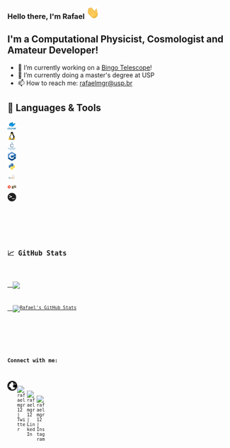 ### Hello there, I'm Rafael <img src="https://raw.githubusercontent.com/rafaelmgr12/rafaelmgr12/master/wave.gif" width="30px">

## I'm a Computational Physicist, Cosmologist and Amateur Developer!
- 🔭 I’m currently working on a [Bingo Telescope][website]!
- 🌱 I’m currently doing a master's degree at USP
- 📫 How to reach me: rafaelmgr@usp.br

## 🔧 Languages & Tools
<code><img height = "20" src=https://raw.githubusercontent.com/github/explore/80688e429a7d4ef2fca1e82350fe8e3517d3494d/topics/docker/docker.png><code>
<code><img height="20" src=https://raw.githubusercontent.com/github/explore/80688e429a7d4ef2fca1e82350fe8e3517d3494d/topics/linux/linux.png></code>
<code><img height="20" src="https://raw.githubusercontent.com/github/explore/80688e429a7d4ef2fca1e82350fe8e3517d3494d/topics/c/c.png"></code>
<code><img height="20" src="https://raw.githubusercontent.com/github/explore/80688e429a7d4ef2fca1e82350fe8e3517d3494d/topics/cpp/cpp.png"></code>
<code><img height="20" src="https://raw.githubusercontent.com/github/explore/80688e429a7d4ef2fca1e82350fe8e3517d3494d/topics/python/python.png"></code>
<code><img height="20" src="https://raw.githubusercontent.com/github/explore/80688e429a7d4ef2fca1e82350fe8e3517d3494d/topics/mysql/mysql.png"></code>
<code><img height="20" src="https://raw.githubusercontent.com/github/explore/80688e429a7d4ef2fca1e82350fe8e3517d3494d/topics/git/git.png"></code>
<code><img height="20" src="https://raw.githubusercontent.com/github/explore/80688e429a7d4ef2fca1e82350fe8e3517d3494d/topics/terminal/terminal.png"></code>


<br />

## &#x1f4c8; GitHub Stats

<a href="https://github.com/rafaelmgr12/rafaelmgr12">
  <img align="center" src="https://github-readme-stats.vercel.app/api/top-langs/?username=rafaelmgr12&hide=java,html&title_color=ffffff&text_color=c9cacc&icon_color=2bbc8a&bg_color=1d1f21" />
</a>
<a href="https://github.com/rafaelmgr12/rafaelmgr12">
  <img align="center" src="https://github-readme-stats.vercel.app/api?username=rafaelmgr12&show_icons=true&line_height=27&count_private=true&title_color=ffffff&text_color=c9cacc&icon_color=2bbc8a&bg_color=1d1f21" alt="Rafael's GitHub Stats" />
</a>

<br />

### Connect with me:

[<img align="left" alt="rafaelmgr12.com" width="22px" src="https://raw.githubusercontent.com/iconic/open-iconic/master/svg/globe.svg" />][website]
[<img align="left" alt="rafaelmgr12 | Twitter" width="22px" src="https://cdn.jsdelivr.net/npm/simple-icons@v3/icons/twitter.svg" />][twitter]
[<img align="left" alt="rafaelmgr12 | LinkedIn" width="22px" src="https://cdn.jsdelivr.net/npm/simple-icons@v3/icons/linkedin.svg" />][linkedin]
[<img align="left" alt="rafaelmgr12 | Instagram" width="22px" src="https://cdn.jsdelivr.net/npm/simple-icons@v3/icons/instagram.svg" />][instagram]

<br />

[website]: https://www.bingotelescope.org/en/
[twitter]: https://twitter.com/rafaelmgr94
[instagram]: https://instagram.com/rafaelmat02
[linkedin]: https://www.linkedin.com/in/rafael-matheus-gon%C3%A7alaves-ribeiro-5321591a4/

<br />

